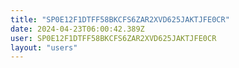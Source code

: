 ```yaml
---
title: "SP0E12F1DTFF58BKCFS6ZAR2XVD625JAKTJFE0CR"
date: 2024-04-23T06:00:42.389Z
user: SP0E12F1DTFF58BKCFS6ZAR2XVD625JAKTJFE0CR
layout: "users"
---
```

    